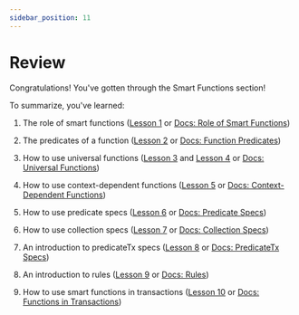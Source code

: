 ```yaml
---
sidebar_position: 11
---
```


# Review

Congratulations! You've gotten through the Smart Functions section!

To summarize, you've learned:

1. The role of smart functions ([Lesson 1](/guides/advanced/smart-functions/1.md) or
   [Docs: Role of Smart Functions](/concepts/smart-functions/smartfunctions.md#role-of-smart-functions))

2. The predicates of a function ([Lesson 2](/guides/advanced/smart-functions/2.md) or
   [Docs: Function Predicates](/overview/schema/smartfunctions.mdx#_fn))

3. How to use universal functions ([Lesson 3](/guides/advanced/smart-functions/3.md) and
   [Lesson 4](/guides/advanced/smart-functions/4.md) or [Docs: Universal Functions](/overview/schema/smartfunctions.mdx#universal-functions))

4. How to use context-dependent functions ([Lesson 5](/guides/advanced/smart-functions/5.md) or
   [Docs: Context-Dependent Functions](/overview/schema/smartfunctions.mdx#context-dependent-functions))

5. How to use predicate specs ([Lesson 6](/guides/advanced/smart-functions/6.md) or
   [Docs: Predicate Specs](/concepts/smart-functions/predicate_spec.mdx))

6. How to use collection specs ([Lesson 7](/guides/advanced/smart-functions/7.md) or
   [Docs: Collection Specs](/concepts/smart-functions/collection_spec.mdx))

7. An introduction to predicateTx specs ([Lesson 8](/guides/advanced/smart-functions/8.md) or
   [Docs: PredicateTx Specs](/concepts/smart-functions/predicate_tx_spec.md))

8. An introduction to rules ([Lesson 9](/guides/advanced/smart-functions/9.md) or
   [Docs: Rules](/concepts/smart-functions/rules.md))

9. How to use smart functions in transactions ([Lesson 10](/guides/advanced/smart-functions/10.md)
   or [Docs: Functions in Transactions](/concepts/smart-functions/fns_in_txs.mdx))
